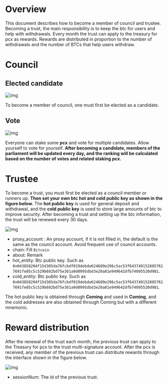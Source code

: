 # Overview

This document describes how to become a member of council and trustee. Becoming a trust, the main responsibility is to keep the btc for users and help with withdrawals. Every month the trust can apply to the treasury for  pcx as rewards. Rewards are distributed in proportion to the number of withdrawals and the number of BTCs that help users withdraw.

# Council

## Elected candidate

![img](https://cdn.jsdelivr.net/gh/hacpy/PictureBed@master/Document/16400546556771640054655670.png)

To become a member of council, one must first be elected as a candidate.

## Vote

![img](https://cdn.jsdelivr.net/gh/hacpy/PictureBed@master/Document/16400548057191640054805712.png)

Everyone can stake some **pcx** and vote for multiple candidates. Allow yourself to vote for yourself. **After becoming a candidate, members of the parliament will be updated every day, and the ranking will be calculated based on the number of votes and related staking pcx.**

# Trustee

To become a trust, you must first be elected as a council member or runners up. **Then set your own btc hot and cold public key as shown in the figure below.** The **hot public key** is used for general deposit and withdrawal, and the **cold public key** is used to store large amounts of btc to improve security. After becoming a trust and setting up the btc information, the trust will be renewed every 30 days.

![img](https://cdn.jsdelivr.net/gh/hacpy/PictureBed@master/Document/16400549209591640054920952.png)

- proxy_account : An proxy account, if it is not filled in, the default is the same as the council account. Avoid frequent use of council accounts.
- chain: Fill `Bitcoin`
- about: Remark
- hot_entity: Btc public key. Such as `0x043858204f15d385da76fcbdf019debde624689e296c5ac53f6437491528857617691fe85c5c529b692bd75e361a9d0995dbd3e20a81e949642dfb74095520d981`.
- cold_entity: Btc public key. Such as `0x043858204f15d385da76fcbdf019debde624689e296c5ac53f6437491528857617691fe85c5c529b692bd75e361a9d0995dbd3e20a81e949642dfb74095520d981`.

The hot public key is obtained through **Coming** and used in **Coming**, and the cold addresses are also obtained through Coming but with a different mnemonic.

# Reward distribution

After the renewal of the trust each month, the previous trust can apply to the Treasury for pcx to the trust multi-signature account. After the pcx is received, any member of the previous trust can distribute rewards through the interface shown in the figure below. 

![img](https://cdn.jsdelivr.net/gh/hacpy/PictureBed@master/Document/16400549742281640054974219.png)

- sessionNum: The id of the previous trust.
